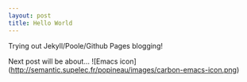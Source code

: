 ```yaml
---
layout: post
title: Hello World
---
```


Trying out Jekyll/Poole/Github Pages blogging!

Next post will be about...
![Emacs icon] (http://semantic.supelec.fr/popineau/images/carbon-emacs-icon.png)

